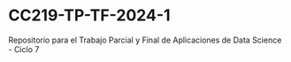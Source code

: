 # CC219-TP-TF-2024-1
Repositorio para el Trabajo Parcial y Final de Aplicaciones de Data Science - Ciclo 7
